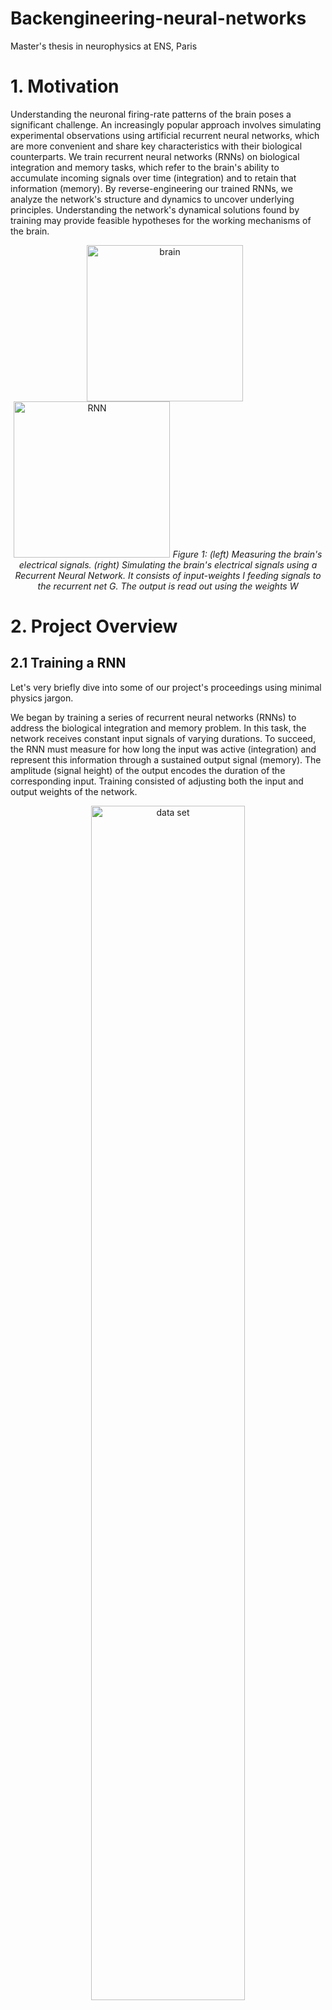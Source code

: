 # Backengineering-neural-networks
Master's thesis in neurophysics at ENS, Paris


# **1. Motivation**


Understanding the neuronal firing-rate patterns of the brain poses a significant challenge. An increasingly popular approach involves simulating experimental observations using artificial recurrent neural networks, which are more convenient and share key characteristics with their biological counterparts. We train recurrent neural networks (RNNs) on biological integration and memory tasks, which refer to the brain's ability to accumulate incoming signals over time (integration) and to retain that information (memory). By reverse-engineering our trained RNNs, we analyze the network's structure and dynamics to uncover underlying principles. Understanding the network's dynamical solutions found by training may provide feasible hypotheses for the working mechanisms of the brain.

<p align="center">
  <img src="https://github.com/user-attachments/assets/45b3f5d8-692c-4bbf-af47-5ac4bb128696" alt="brain" height="250" style="margin-right:10px;">
  <img src="https://github.com/user-attachments/assets/54c92a1e-f4bf-4d6c-9990-5ef206f5dea7" alt="RNN" height="250">
  <em>Figure 1: (left) Measuring the brain's electrical signals. (right) Simulating the brain's electrical signals using a Recurrent Neural Network. It consists of input-weights I feeding signals to the recurrent net G. The output is read out using the weights W</em>
</p>

# **2. Project Overview**


## **2.1 Training a RNN**


Let's very briefly dive into some of our project's proceedings using minimal physics jargon.

We began by training a series of recurrent neural networks (RNNs) to address the biological integration and memory problem. In this task, the network receives constant input signals of varying durations. To succeed, the RNN must measure for how long the input was active (integration) and represent this information through a sustained output signal (memory). The amplitude (signal height) of the output encodes the duration of the corresponding input. Training consisted of adjusting both the input and output weights of the network.

<p align="center">
  <img src="https://github.com/user-attachments/assets/22ca8b96-d2f7-4dbe-af2f-ddc66c82608b" alt="data set" width="70%">
</p>

<p align="center">
  <img src="https://github.com/user-attachments/assets/7ec6c884-6606-47d7-8007-6c99829af0c0" alt="network output" width="70%">
</p>

<p align="center">
  <em>Figure 2: (top) Data-set featuring integration and memory patterns. The figure illustrates input-signals of different durations. The according target-output is a constant signal encoding the according input-duration through its height. (bottom) An RNN's typical output after having been trained on such a data-set.</em>
</p>

## **2.2 Reverse-Engineering and Analysis**

We proceeded by visualising firing-rate trajectories in Principal Component-space (the space, in which the most important parts of the firing rate dynamics can be seen), to obtain valuable insights on how our RNN solves its given problem. We found, that input-signals of different durations lead to parallel firing-rate trajectories (the path the dynamics traces in PC-space), while their separating distances were correlated to the according signal-times. We therefore hypothesized, that integration relied on measuring the denoted distances. On the other hand, we suggested that output-weights were fine-tuned to rule out the remaining firing-rate dynamics, in order to output a plateau.

<p align="center">
  <img src="https://github.com/user-attachments/assets/467b5ae7-b3d3-4a1c-97ce-d3d2beb9503c" 
       alt="trajectories" 
       width="75%">
</p>

<p align="center">
  <em>Figure 3: Three different trajectories r(t) for inputs of durations 50ms (blue and cyan), 150ms (green and olive) and 300ms (red and magenta) in Principal Component Space.  
  (a) Time-frame where the input is turned on. The input-weights I are illustrated using a vector-arrow.  
  (b) Intrinsic phase, where the network processes the input before entering plateau-phase. The latter denotes the time-frame where the network exhibits a plateau-like output to mimic memory behaviour.  
  (c) Entire trajectory. Blue, green and red represent r(t) during the input-dominated and intrinsic phases. Cyan, magenta and olive are used once the curves enter the memory-period or plateau-phase, and are labelled as "memory".</em>
</p>

Ultimately, we attempted at consolidating our findings. We proposed an analytical solution for how our RNN is able to solve integration- and memory behaviours observed in neuroscience.

<p align="center">
  <img src="https://github.com/user-attachments/assets/0fd80836-9122-48cb-9384-c56797fff4b9" alt="equation1" width="60%">
  <br>
</p>

<p align="center">
  <img src="https://github.com/user-attachments/assets/5a379490-cd11-4441-87a3-8ca2f309c4ce" alt="equation2" width="60%">
  <br>
</p>
